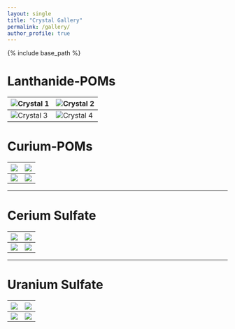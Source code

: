 ```yaml
---
layout: single
title: "Crystal Gallery"
permalink: /gallery/
author_profile: true
---
```


{% include base_path %}

# Lanthanide-POMs 

| ![Crystal 1](/Colliard-Research.github.io/images/gallery/crystal1.jpg) | ![Crystal 2](/Colliard-Research.github.io/images/gallery/crystal2.jpg) |
|--------------------------------------------|--------------------------------------------|
| ![Crystal 3](/Colliard-Research.github.io/images/gallery/crystal3.jpg) | ![Crystal 4](/Colliard-Research.github.io/images/gallery/crystal4.jpg) |

# Curium-POMs

| ![](/Colliard-Research.github.io/images/IMG_3329.png) | ![](/Colliard-Research.github.io/images/IMG_0948.png) |
|--------------------------------------------|--------------------------------------------|
| ![](/Colliard-Research.github.io/images/IMG_0502.png) | ![](/Colliard-Research.github.io/images/IMG_3050.png) |

***

# Cerium Sulfate

| ![](/Colliard-Research.github.io/images/IMG_2383.png) | ![](/Colliard-Research.github.io/images/IMG_0729.png) |
|--------------------------------------------|--------------------------------------------|
| ![](/Colliard-Research.github.io/images/IMG_2041.png) | ![](/Colliard-Research.github.io/images/IMG_2034.png) |

***

# Uranium Sulfate 

| ![](/Colliard-Research.github.io/images/IMG_0937.png) | ![](/Colliard-Research.github.io/images/IMG_0936.png) |
|--------------------------------------------|--------------------------------------------|
| ![](/Colliard-Research.github.io/images/IMG_1309.png) | ![](/Colliard-Research.github.io/images/IMG_0776.png) |